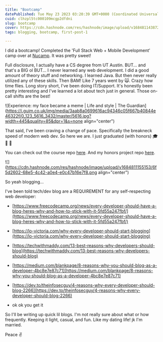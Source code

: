 ```yaml
---
title: "Bootcamp"
datePublished: Tue May 23 2023 03:20:39 GMT+0000 (Coordinated Universal Time)
cuid: clhzpl5tc000109mcgp2dfdni
slug: bootcamp
cover: https://cdn.hashnode.com/res/hashnode/image/upload/v1684811438723/1de93af4-e5d4-4f05-b8ed-2fbd814c543d.jpeg
tags: blogging, bootcamp, first-post-1

---
```


I did a bootcamp! Completed the 'Full Stack Web + Mobile Development' camp over at [Nucamp](https://www.nucamp.co/). It was pretty sweet!

Full disclosure, I actually have a CS degree from UT Austin. BUT... and that's a BIG ol BUT... I never learned any web development. I did a good amount of theory stuff and networking. I learned Java. But then never really utilized any of these skills. Then BAM! Like 7 years went by 🙀. Crazy how time flies. Long story short, I've been doing IT/Support. It's honestly been pretty interesting and I've learned a lot about tech just in general. Those on-call shifts are the best!

![Experience: my face became a meme | Life and style | The Guardian](https://i.guim.co.uk/img/media/3aab8a0699616ac94346c05f667b40844e46322f/0_123_5616_3432/master/5616.jpg?width=445&quality=85&dpr=1&s=none align="center")

That said, I've been craving a change of pace. Specifically the breakneck speed of modern web dev. So here we are. I just graduated (with honors) 🎓 🎉 🏅

You can check out the course repo [here](https://github.com/mjr2595/Nucamp-Fullstack-Course). And my honors project repo [here](https://github.com/mjr2595/borker).

![](https://cdn.hashnode.com/res/hashnode/image/upload/v1684811155153/6f5d2602-68e5-4c42-a0e4-e0c47b16e7f8.png align="center")

So yeah blogging...

I've been told tech/dev blog are a REQUIREMENT for any self-respecting web developer:

* [https://www.freecodecamp.org/news/every-developer-should-have-a-blog-heres-why-and-how-to-stick-with-it-5fd55a247fbf/](https://www.freecodecamp.org/news/every-developer-should-have-a-blog-heres-why-and-how-to-stick-with-it-5fd55a247fbf/)
    
* [https://lo-victoria.com/why-every-developer-should-start-blogging](https://lo-victoria.com/why-every-developer-should-start-blogging)
    
* [https://techwithmaddy.com/13-best-reasons-why-developers-should-blog](https://techwithmaddy.com/13-best-reasons-why-developers-should-blog)
    
* [https://medium.com/blankpage/8-reasons-why-you-should-blog-as-a-developer-4bc8e7e87c71](https://medium.com/blankpage/8-reasons-why-you-should-blog-as-a-developer-4bc8e7e87c71)
    
* [https://dev.to/theinfosecguy/4-reasons-why-every-developer-should-blog-2266](https://dev.to/theinfosecguy/4-reasons-why-every-developer-should-blog-2266)
    
* ok ok you get it
    

So I'll be writing up quick lil blogs. I'm not really sure about what or how frequently. Keeping it light, casual, and fun. Like my dating life! jk I'm married.

Peace ✌️
